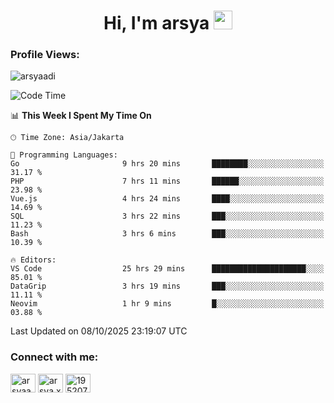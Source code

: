 <h1 align="center">Hi, I'm arsya 
  <img src="https://media.giphy.com/media/hvRJCLFzcasrR4ia7z/giphy.gif" width="30px"/>
</h1>

<p align="left"> <h3>Profile Views:</h3> <img src="https://komarev.com/ghpvc/?username=arsyaadi&label=Profile%20views&color=0e75b6&style=flat" alt="arsyaadi" /> </p>

<!--START_SECTION:waka-->
![Code Time](http://img.shields.io/badge/Code%20Time-4%2C564%20hrs%2010%20mins-blue)

📊 **This Week I Spent My Time On** 

```text
🕑︎ Time Zone: Asia/Jakarta

💬 Programming Languages: 
Go                       9 hrs 20 mins       ████████░░░░░░░░░░░░░░░░░   31.17 % 
PHP                      7 hrs 11 mins       ██████░░░░░░░░░░░░░░░░░░░   23.98 % 
Vue.js                   4 hrs 24 mins       ████░░░░░░░░░░░░░░░░░░░░░   14.69 % 
SQL                      3 hrs 22 mins       ███░░░░░░░░░░░░░░░░░░░░░░   11.23 % 
Bash                     3 hrs 6 mins        ███░░░░░░░░░░░░░░░░░░░░░░   10.39 % 

🔥 Editors: 
VS Code                  25 hrs 29 mins      █████████████████████░░░░   85.01 % 
DataGrip                 3 hrs 19 mins       ███░░░░░░░░░░░░░░░░░░░░░░   11.11 % 
Neovim                   1 hr 9 mins         █░░░░░░░░░░░░░░░░░░░░░░░░   03.88 % 
```


 Last Updated on 08/10/2025 23:19:07 UTC
<!--END_SECTION:waka-->

<!-- - 📫 How to reach me **itsme@arsyaadi.software** -->


<h3 align="left">Connect with me:</h3>
<p align="left">
<a href="https://linkedin.com/in/arsyaadi" target="blank"><img align="center" src="https://raw.githubusercontent.com/rahuldkjain/github-profile-readme-generator/master/src/images/icons/Social/linked-in-alt.svg" alt="arsyaadi" height="30" width="40" /></a>
<a href="https://fb.com/arsya.xkz" target="blank"><img align="center" src="https://raw.githubusercontent.com/rahuldkjain/github-profile-readme-generator/master/src/images/icons/Social/facebook.svg" alt="arsya.xkz" height="30" width="40" /></a>
<a href="https://stackoverflow.com/users/19520749" target="blank"><img align="center" src="https://raw.githubusercontent.com/rahuldkjain/github-profile-readme-generator/master/src/images/icons/Social/stack-overflow.svg" alt="19520749" height="30" width="40" /></a>
</p>
